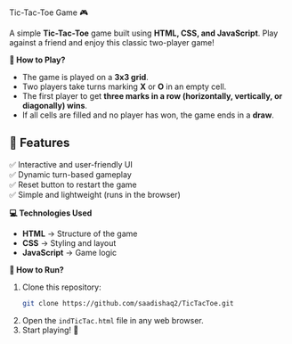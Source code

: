 

Tic-Tac-Toe Game 🎮 

A simple **Tic-Tac-Toe** game built using **HTML, CSS, and JavaScript**. Play against a friend and enjoy this classic two-player game!  

**📝 How to Play?**  
- The game is played on a **3x3 grid**.  
- Two players take turns marking **X** or **O** in an empty cell.  
- The first player to get **three marks in a row (horizontally, vertically, or diagonally) wins**.  
- If all cells are filled and no player has won, the game ends in a **draw**.  

## **📌 Features**  
✅ Interactive and user-friendly UI  
✅ Dynamic turn-based gameplay  
✅ Reset button to restart the game  
✅ Simple and lightweight (runs in the browser)  

**💻 Technologies Used**  
- **HTML** → Structure of the game  
- **CSS** → Styling and layout  
- **JavaScript** → Game logic  

**🚀 How to Run?**  
1. Clone this repository:  
   ```sh
   git clone https://github.com/saadishaq2/TicTacToe.git
   ```
2. Open the `indTicTac.html` file in any web browser.  
3. Start playing! 🎉  

